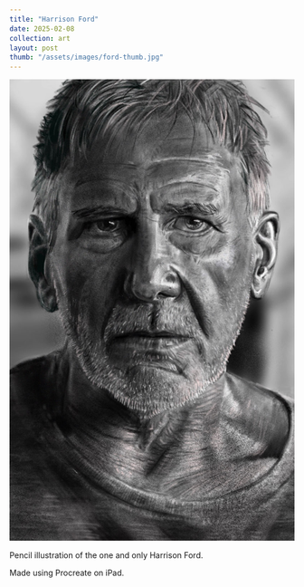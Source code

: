 ```yaml
---
title: "Harrison Ford"
date: 2025-02-08
collection: art
layout: post
thumb: "/assets/images/ford-thumb.jpg"
---
```


![Harrison Ford](/assets/images/ford-full.jpg)

Pencil illustration of the one and only Harrison Ford. 

Made using Procreate on iPad. 